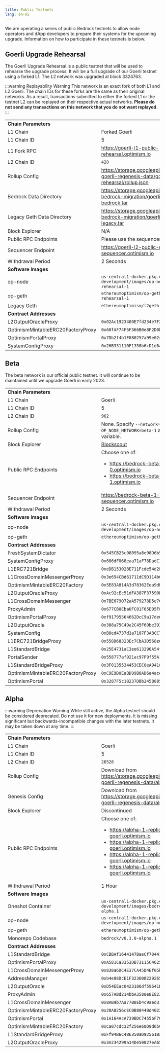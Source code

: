 ```yaml
---
title: Public Testnets
lang: en-US
---
```


We are operating a series of public Bedrock testnets to allow node operators and dApp developers to prepare their systems for the upcoming upgrade. Information on how to participate in these testnets is below.

## Goerli Upgrade Rehearsal

The Goerli Upgrade Rehearsal is a public testnet that will be used to rehearse the upgrade process. It will be a full upgrade of our Goerli testnet using a forked L1. The L2 network was upgraded at block 3324763.

:::warning Replayability Warning
This network is an exact fork of both L1 and L2 Goerli. The chain IDs for these forks are the same as their original networks. As a result, transactions submitted to either the forked L1 or the testnet L2 can be replayed on their respective actual networks. **Please do not send any transactions on this network that you do not want replayed.**
:::

<table width="100%">
    <tbody>
        <tr>
            <td colspan="2"><strong>Chain Parameters</strong></td>
        </tr>
        <tr>
            <td>L1 Chain</td>
            <td>Forked Goerli</td>
        </tr>
        <tr>
            <td>L1 Chain ID</td>
            <td>5</td>
        </tr>
        <tr>
            <td>L1 Fork RPC</td>
            <td><a href="https://goerli-l1-public-rehearsal.optimism.io">https://goerli-l1-public-rehearsal.optimism.io</a></td>
        </tr>
        <tr>
            <td>L2 Chain ID</td>
            <td><code>420</code></td>
        </tr>
        <tr>
            <td>Rollup Config</td>
            <td><a href="https://storage.googleapis.com/bedrock-goerli-regenesis-data/goerli-public-rehearsal/rollup.json">https://storage.googleapis.com/bedrock-goerli-regenesis-data/goerli-public-rehearsal/rollup.json</a></td>
        </tr>
        <tr>
            <td>Bedrock Data Directory</td>
            <td><a href="https://storage.googleapis.com/op-bedrock-migration/goerli-3324763-bedrock.tar">https://storage.googleapis.com/op-bedrock-migration/goerli-3324763-bedrock.tar</a></td>
        </tr>
        <tr>
            <td>Legacy Geth Data Directory</td>
            <td><a href="https://storage.googleapis.com/op-bedrock-migration/goerli-3324763-legacy.tar">https://storage.googleapis.com/op-bedrock-migration/goerli-3324763-legacy.tar</a></td>
        </tr>
        <tr>
            <td>Block Explorer</td>
            <td>N/A</td>
        </tr>
        <tr>
            <td>Public RPC Endpoints</td>
            <td>
                Please use the sequencer endpoint below.
            </td>
        </tr>
        <tr>
            <td>Sequencer Endpoint</td>
            <td>
                <a href="https://goerli-l2-public-rehearsal-sequencer.optimism.io">https://goerli-l2-public-rehearsal-sequencer.optimism.io</a>
            </td>
        </tr>
        <tr>
            <td>Withdrawal Period</td>
            <td>2 Seconds</td>
        </tr>
        <tr>
            <td colspan="2"><strong>Software Images</strong></td>
        </tr>
        <tr>
            <td>op-node</td>
            <td><code>us-central1-docker.pkg.dev/bedrock-goerli-development/images/op-node:goerli-public-rehearsal-1</code></td>
        </tr>
        <tr>
            <td>op-geth</td>
            <td><code>ethereumoptimism/op-geth:goerli-public-rehearsal-1</code></td>
        </tr>
        <tr>
            <td>Legacy Geth</td>
            <td><code>ethereumoptimism/l2geth:0.5.29</code></td>
        </tr>
        <tr>
            <td colspan="2"><strong>Contract Addresses</strong></td>
        </tr>
        <tr>
            <td>L2OutputOracleProxy</td>
            <td><code>0x02Ac1923480E7fd234e7F2Fd11596b9F20372374</code></td>
        </tr>
        <tr>
            <td>OptimismMintableERC20FactoryProxy</td>
            <td><code>0x60fAF74F5F366B0e8F2D0bBC099a6cD7f5aE352A</code></td>
        </tr>
        <tr>
            <td>OptimismPortalProxy</td>
            <td><code>0x7Db2f4b1F880257a99e024647CeaD4e3aD63b665</code></td>
        </tr>
        <tr>
            <td>SystemConfigProxy</td>
            <td><code>0x26B331110F1358b6cD1d6ab3e1015b9f4916d2B7</code></td>
        </tr>
    </tbody>
</table>

## Beta

The beta network is our official public testnet. It will continue to be maintained until we upgrade Goerli in early 2023.

<table width="100%">
    <tbody>
    <tr>
        <td colspan="2"><strong>Chain Parameters</strong></td>
    </tr>
    <tr>
        <td>L1 Chain</td>
        <td>Goerli</td>
    </tr>
    <tr>
        <td>L1 Chain ID</td>
        <td>5</td>
    </tr>
    <tr>
        <td>L2 Chain ID</td>
        <td><code>902</code></td>
    </tr>
    <tr>
        <td>Rollup Config</td>
        <td>None. Specify <code>--network=beta-1</code> on the CLI or <code>OP_NODE_NETWORK=beta-1</code> as an
            environment variable.
        </td>
    </tr>
    <tr>
        <td>Block Explorer</td>
        <td><a href="https://blockscout.com/optimism/bedrock-beta">Blockscout</a></td>
    </tr>
    <tr>
        <td>Public RPC Endpoints</td>
        <td>
            Choose one of:
            <ul>
                <li>
                    <a href="https://bedrock-beta-1-replica-0.optimism.io">https://bedrock-beta-1-replica-0.optimism.io</a>
                </li>
                <li>
                    <a href="https://bedrock-beta-1-replica-1.optimism.io">https://bedrock-beta-1-replica-1.optimism.io</a>
                </li>
            </ul>
        </td>
    </tr>
    <tr>
        <td>Sequencer Endpoint</td>
        <td>
            <a href="https://bedrock-beta-1-sequencer.optimism.io">https://bedrock-beta-1-sequencer.optimism.io</a>
        </td>
    </tr>
    <tr>
        <td>Withdrawal Period</td>
        <td>2 Seconds</td>
    </tr>
    <tr>
        <td colspan="2"><strong>Software Images</strong></td>
    </tr>
    <tr>
        <td>op-node</td>
        <td><code>us-central1-docker.pkg.dev/bedrock-goerli-development/images/op-node:v0.1.0-beta.1</code></td>
    </tr>
    <tr>
        <td>op-geth</td>
        <td><code>ethereumoptimism/op-geth:v0.1.0-beta.1</code></td>
    </tr>
    <tr>
        <td colspan="2"><strong>Contract Addresses</strong></td>
    </tr>
    <tr>
        <td>FreshSystemDictator</td>
        <td><code>0x545CB23c98095a8e98D6b561baAB6bb0d86317C4</code></td>
    </tr>
    <tr>
        <td>SystemConfigProxy</td>
        <td><code>0x686dF068eaa71aF78DadC1C427e35600E0FADaC5</code></td>
    </tr>
    <tr>
        <td>L1ERC721Bridge</td>
        <td><code>0xeDB153028E711Fcde54d2FcDc3cac72B593528c2</code></td>
    </tr>
    <tr>
        <td>L1CrossDomainMessengerProxy</td>
        <td><code>0x3e654CBd61711dC9D114b61813846b6401695f07</code></td>
    </tr>
    <tr>
        <td>OptimismMintableERC20Factory</td>
        <td><code>0x5E83A814A3d78362Eea9dE2725443Ae8f1eC5A6f</code></td>
    </tr>
    <tr>
        <td>L2OutputOracleProxy</td>
        <td><code>0xAc92cEc51dFA387F37590Bc1DC049F50AB99D8eC</code></td>
    </tr>
    <tr>
        <td>L1CrossDomainMessenger</td>
        <td><code>0x7BE679072aA579278D5e70665E3FfD38C470A778</code></td>
    </tr>
    <tr>
        <td>ProxyAdmin</td>
        <td><code>0x677CB0Eba0FC01F65E05F82C218027d8dcb9B99f</code></td>
    </tr>
    <tr>
        <td>OptimismPortalProxy</td>
        <td><code>0xf91795564662DcC9a17de67463ec5BA9C6DC207b</code></td>
    </tr>
    <tr>
        <td>L2OutputOracle</td>
        <td><code>0x388a75C49a2C45F69be3925616fbb1f52313f287</code></td>
    </tr>
    <tr>
        <td>SystemConfig</td>
        <td><code>0xB8ed4737d1a7187F3A8CC7AAf811BcCBDEF9b6Cb</code></td>
    </tr>
    <tr>
        <td>L1ERC721BridgeProxy</td>
        <td><code>0x550D68323Ec7CbA3D568e6C695B4609d450e5670</code></td>
    </tr>
    <tr>
        <td>L1StandardBridge</td>
        <td><code>0x25E4731aC3ee613290A54fB52060e404341f9e4d</code></td>
    </tr>
    <tr>
        <td>PortalSender</td>
        <td><code>0x558777af921ac97F9f55A1d527e79482109AFD0a</code></td>
    </tr>
    <tr>
        <td>L1StandardBridgeProxy</td>
        <td><code>0x3F0135534453CEC0eA94187C62bF80EF21dc9C91</code></td>
    </tr>
    <tr>
        <td>OptimismMintableERC20FactoryProxy</td>
        <td><code>0xC9E9D0EaBD09B8AD6a4ace95a098a49a7550E7A4</code></td>
    </tr>
    <tr>
        <td>OptimismPortal</td>
        <td><code>0x3287F5c18237DBb24588854f77fF977254Ee1037</code></td>
    </tr>
    </tbody>
</table>

## Alpha

:::warning Deprecation Warning
While still active, the Alpha testnet should be considered deprecated. Do not use it for new deployments. It is missing
significant but backwards-incompatible changes with the later testnets. It may be taken down at any time.
:::

<table width="100%">
    <tbody>
    <tr>
        <td colspan="2"><strong>Chain Parameters</strong></td>
    </tr>
    <tr>
        <td>L1 Chain</td>
        <td>Goerli</td>
    </tr>
    <tr>
        <td>L1 Chain ID</td>
        <td>5</td>
    </tr>
    <tr>
        <td>L2 Chain ID</td>
        <td><code>28528</code></td>
    </tr>
    <tr>
        <td>Rollup Config</td>
        <td>Download from <a
                href="https://storage.googleapis.com/bedrock-goerli-regenesis-data/alpha-1/rollup.json">https://storage.googleapis.com/bedrock-goerli-regenesis-data/alpha-1/rollup.json</a>
        </td>
    </tr>
    <tr>
        <td>Genesis Config</td>
        <td>Download from <a
                href="https://storage.googleapis.com/bedrock-goerli-regenesis-data/alpha-1/genesis.json">https://storage.googleapis.com/bedrock-goerli-regenesis-data/alpha-1/genesis.json</a>
        </td>
    </tr>
    <tr>
        <td>Block Explorer</td>
        <td>Discontinued</td>
    </tr>
    <tr>
        <td>Public RPC Endpoints</td>
        <td>
            Choose one of:
            <ul>
                <li><a href="https://alpha-1-replica-0.bedrock-goerli.optimism.io">https://alpha-1-replica-0.bedrock-goerli.optimism.io</a>
                </li>
                <li><a href="https://alpha-1-replica-1.bedrock-goerli.optimism.io">https://alpha-1-replica-1.bedrock-goerli.optimism.io</a>
                </li>
                <li><a href="https://alpha-1-replica-2.bedrock-goerli.optimism.io">https://alpha-1-replica-2.bedrock-goerli.optimism.io</a>
                </li>
                <li><a href="https://alpha-1-replica-3.bedrock-goerli.optimism.io">https://alpha-1-replica-3.bedrock-goerli.optimism.io</a>
                </li>
            </ul>
        </td>
    </tr>
    <tr>
        <td>Withdrawal Period</td>
        <td>1 Hour</td>
    </tr>
    <tr>
        <td colspan="2"><strong>Software Images</strong></td>
    </tr>
    <tr>
        <td>Oneshot Container</td>
        <td><code>us-central1-docker.pkg.dev/bedrock-goerli-development/images/bedrock-oneshot:v0.1.0-alpha.1</code>
        </td>
    </tr>
    <tr>
        <td>op-node</td>
        <td><code>us-central1-docker.pkg.dev/bedrock-goerli-development/images/op-node:v0.1.0-alpha.1</code></td>
    </tr>
    <tr>
        <td>op-geth</td>
        <td><code>ethereumoptimism/op-geth:v0.1.0-alpha.1</code></td>
    </tr>
    <tr>
        <td>Monorepo Codebase</td>
        <td><code>bedrock/v0.1.0-alpha.1</code></td>
    </tr>
    <tr>
        <td colspan="2"><strong>Contract Addresses</strong></td>
    </tr>
    <tr>
        <td>L1StandardBridge</td>
        <td><code>0xCBBAf1644147BaeCf70441e07a36bEaCd0b89623</code></td>
    </tr>
    <tr>
        <td>OptimismPortalProxy</td>
        <td><code>0xA581Ca3353DB73115C4625FFC7aDF5dB379434A8</code></td>
    </tr>
    <tr>
        <td>L1CrossDomainMessengerProxy</td>
        <td><code>0x838a6DC4E37CA45D4Ef05bb776bf05eEf50798De</code></td>
    </tr>
    <tr>
        <td>AddressManager</td>
        <td><code>0xb4e08DcE1F323608229265c9d4125E22a4B9dbAF</code></td>
    </tr>
    <tr>
        <td>L2OutputOracle</td>
        <td><code>0xD54EEac0423186df59641D2fA945AdDB3d385b19</code></td>
    </tr>
    <tr>
        <td>ProxyAdmin</td>
        <td><code>0x657ABd214bbA3580e8E82345DC5B2b308A738457</code></td>
    </tr>
    <tr>
        <td>L1CrossDomainMessenger</td>
        <td><code>0x8AB9b7Aa77B8Eb4c9aed319957A408cEc550218c</code></td>
    </tr>
    <tr>
        <td>OptimismMintableERC20FactoryProxy</td>
        <td><code>0x28A8256cEC0B8044Bd40221A651ccEe92Cd320bC</code></td>
    </tr>
    <tr>
        <td>OptimismPortal</td>
        <td><code>0x1A164AcA739BDC7455bF70aE9dF1AA9A8E8b2d05</code></td>
    </tr>
    <tr>
        <td>OptimismMintableERC20Factory</td>
        <td><code>0xCa07cdc32f256e60D9d65CC69A41629DA634411e</code></td>
    </tr>
    <tr>
        <td>L1StandardBridgeProxy</td>
        <td><code>0xFf94B6C486350aD92561Ba09bad3a59df764Da92</code></td>
    </tr>
    <tr>
        <td>L2OutputOracleProxy</td>
        <td><code>0x3A234299a14De50027eA65dCdf1c0DaC729e04A6</code></td>
    </tr>
    </tbody>
</table>